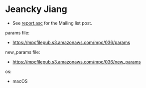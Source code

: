 # Jeancky Jiang
* See [report.asc](./report.asc) for the Mailing list post.

params file:
* https://mpcfilepub.s3.amazonaws.com/mpc/036/params

new_params file:
* https://mpcfilepub.s3.amazonaws.com/mpc/036/new_params

os: 
* macOS
